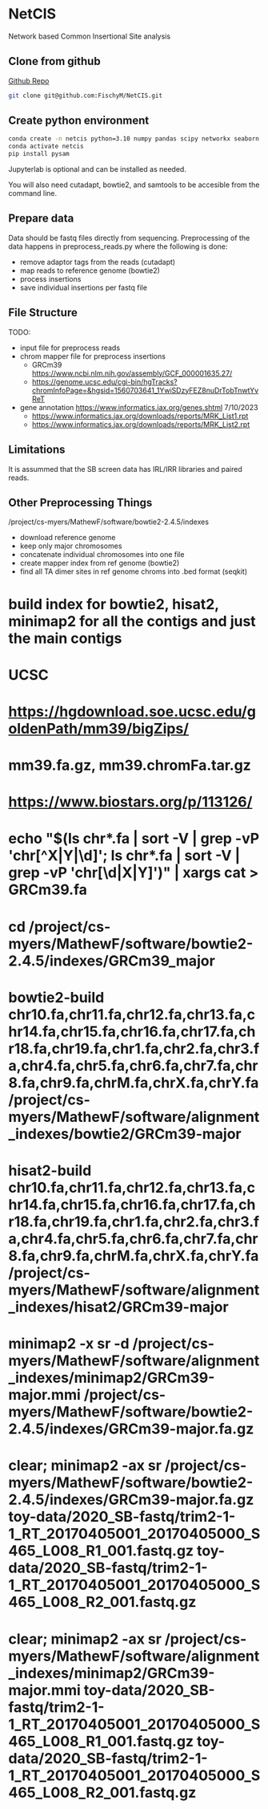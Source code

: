
# NetCIS

Network based Common Insertional Site analysis

## Clone from github

[Github Repo](https://github.com/FischyM/NetCIS)

```bash
git clone git@github.com:FischyM/NetCIS.git
```

## Create python environment

```bash
conda create -n netcis python=3.10 numpy pandas scipy networkx seaborn docopt jupyterlab tqdm Biopython
conda activate netcis
pip install pysam
```

Jupyterlab is optional and can be installed as needed.

You will also need cutadapt, bowtie2, and samtools to be accesible from the command line.

## Prepare data

Data should be fastq files directly from sequencing. Preprocessing of the data happens in preprocess_reads.py where the following is done:

- remove adaptor tags from the reads (cutadapt)
- map reads to reference genome (bowtie2)
- process insertions
- save individual insertions per fastq file

## File Structure

TODO:

- input file for preprocess reads
- chrom mapper file for preprocess insertions
  - GRCm39 https://www.ncbi.nlm.nih.gov/assembly/GCF_000001635.27/
  - https://genome.ucsc.edu/cgi-bin/hgTracks?chromInfoPage=&hgsid=1560703641_1YwiSDzyFEZ8nuDrTobTnwtYvReT
- gene annotation https://www.informatics.jax.org/genes.shtml 7/10/2023
  - https://www.informatics.jax.org/downloads/reports/MRK_List1.rpt
  - https://www.informatics.jax.org/downloads/reports/MRK_List2.rpt

## Limitations

It is assummed that the SB screen data has IRL/IRR libraries and paired reads.

## Other Preprocessing Things

/project/cs-myers/MathewF/software/bowtie2-2.4.5/indexes

- download reference genome
- keep only major chromosomes
- concatenate individual chromosomes into one file
- create mapper index from ref genome (bowtie2)
- find all TA dimer sites in ref genome chroms into .bed format (seqkit)



# build index for bowtie2, hisat2, minimap2 for all the contigs and just the main contigs
# UCSC
# https://hgdownload.soe.ucsc.edu/goldenPath/mm39/bigZips/ 
# mm39.fa.gz, mm39.chromFa.tar.gz
# https://www.biostars.org/p/113126/
# echo "$(ls chr*.fa | sort -V | grep -vP 'chr[^X|Y|\d]'; ls chr*.fa | sort -V | grep -vP 'chr[\d|X|Y]')" | xargs cat > GRCm39.fa
# cd /project/cs-myers/MathewF/software/bowtie2-2.4.5/indexes/GRCm39_major
# bowtie2-build chr10.fa,chr11.fa,chr12.fa,chr13.fa,chr14.fa,chr15.fa,chr16.fa,chr17.fa,chr18.fa,chr19.fa,chr1.fa,chr2.fa,chr3.fa,chr4.fa,chr5.fa,chr6.fa,chr7.fa,chr8.fa,chr9.fa,chrM.fa,chrX.fa,chrY.fa /project/cs-myers/MathewF/software/alignment_indexes/bowtie2/GRCm39-major
# hisat2-build chr10.fa,chr11.fa,chr12.fa,chr13.fa,chr14.fa,chr15.fa,chr16.fa,chr17.fa,chr18.fa,chr19.fa,chr1.fa,chr2.fa,chr3.fa,chr4.fa,chr5.fa,chr6.fa,chr7.fa,chr8.fa,chr9.fa,chrM.fa,chrX.fa,chrY.fa /project/cs-myers/MathewF/software/alignment_indexes/hisat2/GRCm39-major
# minimap2 -x sr -d /project/cs-myers/MathewF/software/alignment_indexes/minimap2/GRCm39-major.mmi /project/cs-myers/MathewF/software/bowtie2-2.4.5/indexes/GRCm39-major.fa.gz
# clear; minimap2 -ax sr /project/cs-myers/MathewF/software/bowtie2-2.4.5/indexes/GRCm39-major.fa.gz toy-data/2020_SB-fastq/trim2-1-1_RT_20170405001_20170405000_S465_L008_R1_001.fastq.gz toy-data/2020_SB-fastq/trim2-1-1_RT_20170405001_20170405000_S465_L008_R2_001.fastq.gz 
# clear; minimap2 -ax sr /project/cs-myers/MathewF/software/alignment_indexes/minimap2/GRCm39-major.mmi toy-data/2020_SB-fastq/trim2-1-1_RT_20170405001_20170405000_S465_L008_R1_001.fastq.gz toy-data/2020_SB-fastq/trim2-1-1_RT_20170405001_20170405000_S465_L008_R2_001.fastq.gz 
# 